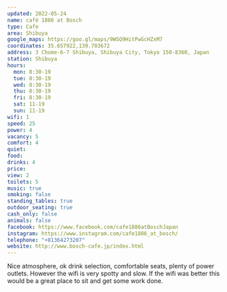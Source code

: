 ```yaml
---
updated: 2022-05-24
name: café 1886 at Bosch
type: Cafe
area: Shibuya
google_maps: https://goo.gl/maps/9WSQ9HitPwGcHZxM7
coordinates: 35.657922,139.703672
address: 3 Chome-6-7 Shibuya, Shibuya City, Tokyo 150-8360, Japan
station: Shibuya
hours:
  mon: 8:30-19
  tue: 8:30-19
  wed: 8:30-19
  thu: 8:30-19
  fri: 8:30-19
  sat: 11-19
  sun: 11-19
wifi: 1
speed: 25
power: 4
vacancy: 5
comfort: 4
quiet:
food:
drinks: 4
price:
view: 2
toilets: 5
music: true
smoking: false
standing_tables: true
outdoor_seating: true
cash_only: false
animals: false
facebook: https://www.facebook.com/cafe1886atBoschJapan
instagram: https://www.instagram.com/cafe1886_at_bosch/
telephone: "+81364273207"
website: http://www.bosch-cafe.jp/index.html
---
```


Nice atmosphere, ok drink selection, comfortable seats, plenty of power outlets. However the wifi is very spotty and slow. If the wifi was better this would be a great place to sit and get some work done.
